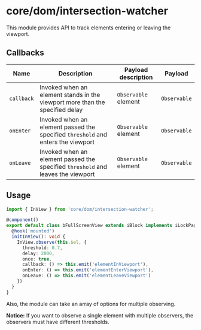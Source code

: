 # core/dom/intersection-watcher

This module provides API to track elements entering or leaving the viewport.

## Callbacks

| Name       | Description                                                                      | Payload description  | Payload      |
|------------|----------------------------------------------------------------------------------|----------------------|--------------|
| `callback` | Invoked when an element stands in the viewport more than the specified delay     | `Observable` element | `Observable` |
| `onEnter`  | Invoked when an element passed the specified `threshold` and enters the viewport | `Observable` element | `Observable` |
| `onLeave`  | Invoked when an element passed the specified `threshold` and leaves the viewport | `Observable` element | `Observable` |

## Usage

```typescript
import { InView } from 'core/dom/intersection-watcher';

@component()
export default class bFullScreenView extends iBlock implements iLockPageScroll {
  @hook('mounted')
  initInView(): void {
    InView.observe(this.$el, {
      threshold: 0.7,
      delay: 2000,
      once: true,
      callback: () => this.emit('elementInViewport'),
      onEnter: () => this.emit('elementEnterViewport'),
      onLeave: () => this.emit('elementLeaveViewport')
    })
  }
}
```

Also, the module can take an array of options for multiple observing.

**Notice:** If you want to observe a single element with multiple observers, the observers must have different thresholds.
